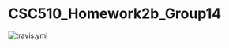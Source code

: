 # CSC510_Homework2b_Group14

![travis.yml](https://github.com/cpsmith6/CSC510_Homework2b_Group14/.travis.yml/badge.svg)
